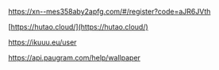 https://xn--mes358aby2apfg.com/#/register?code=aJR6JVth


[https://hutao.cloud/](https://hutao.cloud/)


https://ikuuu.eu/user

https://api.paugram.com/help/wallpaper